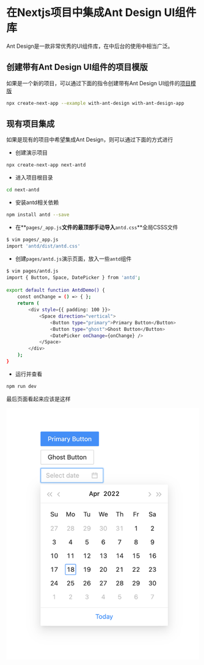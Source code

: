 # 在Nextjs项目中集成Ant Design UI组件库

Ant Design是一款非常优秀的UI组件库，在中后台的使用中相当广泛。

## 创建带有Ant Design UI组件的项目模版

如果是一个新的项目，可以通过下面的指令创建带有Ant Design UI组件的[项目模版](https://github.com/vercel/next.js/tree/canary/examples/with-ant-design)

```bash
npx create-next-app --example with-ant-design with-ant-design-app
```

## 现有项目集成

如果是现有的项目中希望集成Ant Design，则可以通过下面的方式进行

- 创建演示项目

```bash
npx create-next-app next-antd
```

- 进入项目根目录

```bash
cd next-antd
```

- 安装antd相关依赖

```bash
npm install antd --save
```

- 在**`pages/_app.js`**文件的最顶部手动导入**`antd.css`**全局CSSS文件

```bash
$ vim pages/_app.js
import 'antd/dist/antd.css'
```

- 创建`pages/antd.js`演示页面，放入一些`antd`组件

```bash
$ vim pages/antd.js
import { Button, Space, DatePicker } from 'antd';

export default function AntdDemo() {
    const onChange = () => { };
    return (
        <div style={{ padding: 100 }}>
            <Space direction="vertical">
                <Button type="primary">Primary Button</Button>
                <Button type="ghost">Ghost Button</Button>
                <DatePicker onChange={onChange} />
            </Space>
        </div>
    );
}
```

- 运行并查看

```bash
npm run dev
```

最后页面看起来应该是这样

![Untitled](/images/2022/04/18/1.png)
